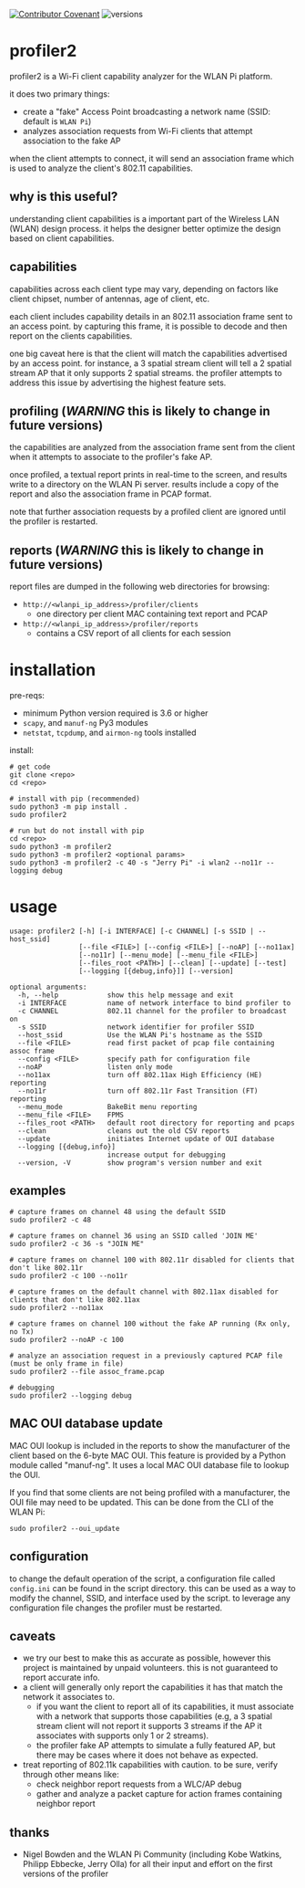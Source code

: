 [![Contributor Covenant](https://img.shields.io/badge/Contributor%20Covenant-v2.0%20adopted-ff69b4.svg)](CODE_OF_CONDUCT.md) ![versions](https://github.com/joshschmelzle/profiler2/blob/master/docs/images/profiler2-pybadge.svg)

# profiler2

profiler2 is a Wi-Fi client capability analyzer for the WLAN Pi platform. 

it does two primary things:

- create a "fake" Access Point broadcasting a network name (SSID: default is `WLAN Pi`)
- analyzes association requests from Wi-Fi clients that attempt association to the fake AP

when the client attempts to connect, it will send an association frame which is used to analyze the client's 802.11 capabilities.

## why is this useful?

understanding client capabilities is a important part of the Wireless LAN (WLAN) design process. it helps the designer better optimize the design based on client capabilities.

## capabilities

capabilities across each client type may vary, depending on factors like client chipset, number of antennas, age of client, etc.

each client includes capability details in an 802.11 association frame sent to an access point. by capturing this frame, it is possible to decode and then report on the clients capabilities. 

one big caveat here is that the client will match the capabilities advertised by an access point. for instance, a 3 spatial stream client will tell a 2 spatial stream AP that it only supports 2 spatial streams. the profiler attempts to address this issue by advertising the highest feature sets.  

## profiling (*WARNING* this is likely to change in future versions)

the capabilities are analyzed from the association frame sent from the client when it attempts to associate to the profiler's fake AP.

once profiled, a textual report prints in real-time to the screen, and results write to a directory on the WLAN Pi server. results include a copy of the report and also the association frame in PCAP format.

note that further association requests by a profiled client are ignored until the profiler is restarted.

## reports (*WARNING* this is likely to change in future versions)

report files are dumped in the following web directories for browsing:

- `http://<wlanpi_ip_address>/profiler/clients`
    - one directory per client MAC containing text report and PCAP
- `http://<wlanpi_ip_address>/profiler/reports`
    - contains a CSV report of all clients for each session

# installation

pre-reqs:

- minimum Python version required is 3.6 or higher
- `scapy`, and `manuf-ng` Py3 modules
- `netstat`, `tcpdump`, and `airmon-ng` tools installed

install: 

```
# get code
git clone <repo>
cd <repo>

# install with pip (recommended)
sudo python3 -m pip install .
sudo profiler2

# run but do not install with pip
cd <repo>
sudo python3 -m profiler2 
sudo python3 -m profiler2 <optional params>
sudo python3 -m profiler2 -c 40 -s "Jerry Pi" -i wlan2 --no11r --logging debug
```

# usage

```
usage: profiler2 [-h] [-i INTERFACE] [-c CHANNEL] [-s SSID | --host_ssid]
                 [--file <FILE>] [--config <FILE>] [--noAP] [--no11ax]
                 [--no11r] [--menu_mode] [--menu_file <FILE>]
                 [--files_root <PATH>] [--clean] [--update] [--test]
                 [--logging [{debug,info}]] [--version]

optional arguments:
  -h, --help            show this help message and exit
  -i INTERFACE          name of network interface to bind profiler to
  -c CHANNEL            802.11 channel for the profiler to broadcast on
  -s SSID               network identifier for profiler SSID
  --host_ssid           Use the WLAN Pi's hostname as the SSID
  --file <FILE>         read first packet of pcap file containing assoc frame
  --config <FILE>       specify path for configuration file
  --noAP                listen only mode
  --no11ax              turn off 802.11ax High Efficiency (HE) reporting
  --no11r               turn off 802.11r Fast Transition (FT) reporting
  --menu_mode           BakeBit menu reporting
  --menu_file <FILE>    FPMS
  --files_root <PATH>   default root directory for reporting and pcaps
  --clean               cleans out the old CSV reports
  --update              initiates Internet update of OUI database
  --logging [{debug,info}]
                        increase output for debugging
  --version, -V         show program's version number and exit
```

## examples

```
# capture frames on channel 48 using the default SSID
sudo profiler2 -c 48
```

```
# capture frames on channel 36 using an SSID called 'JOIN ME'
sudo profiler2 -c 36 -s "JOIN ME"
```

```
# capture frames on channel 100 with 802.11r disabled for clients that don't like 802.11r
sudo profiler2 -c 100 --no11r
```

```
# capture frames on the default channel with 802.11ax disabled for clients that don't like 802.11ax
sudo profiler2 --no11ax
```

```
# capture frames on channel 100 without the fake AP running (Rx only, no Tx)
sudo profiler2 --noAP -c 100
```

```
# analyze an association request in a previously captured PCAP file (must be only frame in file)
sudo profiler2 --file assoc_frame.pcap
```

```
# debugging
sudo profiler2 --logging debug
```

## MAC OUI database update

MAC OUI lookup is included in the reports to show the manufacturer of the client based on the 6-byte MAC OUI. This feature is provided by a Python module called "manuf-ng". It uses a local MAC OUI database file to lookup the OUI.

If you find that some clients are not being profiled with a manufacturer, the OUI file may need to be updated. This can be done from the CLI of the WLAN Pi:

```
sudo profiler2 --oui_update
```

## configuration

to change the default operation of the script, a configuration file called `config.ini` can be found in the script directory. this can be used as a way to modify the channel, SSID, and interface used by the script. to leverage any configuration file changes the profiler must be restarted.  

## caveats

- we try our best to make this as accurate as possible, however this project is maintained by unpaid volunteers. this is not guaranteed to report accurate info.
- a client will generally only report the capabilities it has that match the network it associates to.
    - if you want the client to report all of its capabilities, it must associate with a network that supports those capabilities (e.g, a 3 spatial stream client will not report it supports 3 streams if the AP it associates with supports only 1 or 2 streams).
    - the profiler fake AP attempts to simulate a fully featured AP, but there may be cases where it does not behave as expected.
- treat reporting of 802.11k capabilities with caution. to be sure, verify through other means like:
    - check neighbor report requests from a WLC/AP debug
    - gather and analyze a packet capture for action frames containing neighbor report

## thanks

- Nigel Bowden and the WLAN Pi Community (including Kobe Watkins, Philipp Ebbecke, Jerry Olla) for all their input and effort on the first versions of the profiler
